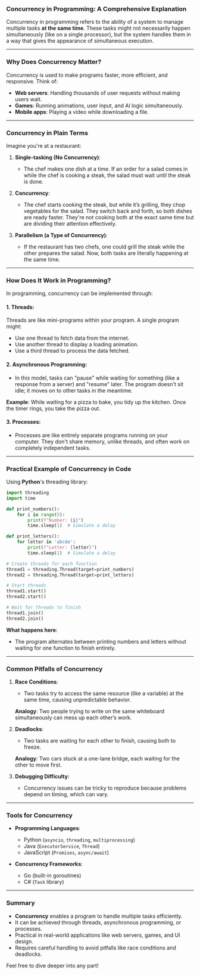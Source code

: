### Concurrency in Programming: A Comprehensive Explanation

Concurrency in programming refers to the ability of a system to manage multiple tasks **at the same time**. These tasks might not necessarily happen simultaneously (like on a single processor), but the system handles them in a way that gives the appearance of simultaneous execution.

---

### Why Does Concurrency Matter?

Concurrency is used to make programs faster, more efficient, and responsive. Think of:

- **Web servers**: Handling thousands of user requests without making users wait.
- **Games**: Running animations, user input, and AI logic simultaneously.
- **Mobile apps**: Playing a video while downloading a file.

---

### Concurrency in Plain Terms

Imagine you're at a restaurant:

1. **Single-tasking (No Concurrency)**:
   - The chef makes one dish at a time. If an order for a salad comes in while the chef is cooking a steak, the salad must wait until the steak is done.

2. **Concurrency**:
   - The chef starts cooking the steak, but while it’s grilling, they chop vegetables for the salad. They switch back and forth, so both dishes are ready faster. They're not cooking both at the exact same time but are dividing their attention effectively.

3. **Parallelism (a Type of Concurrency)**:
   - If the restaurant has two chefs, one could grill the steak while the other prepares the salad. Now, both tasks are literally happening at the same time.

---

### How Does It Work in Programming?

In programming, concurrency can be implemented through:

#### 1. **Threads**:
   Threads are like mini-programs within your program. A single program might:
   - Use one thread to fetch data from the internet.
   - Use another thread to display a loading animation.
   - Use a third thread to process the data fetched.

#### 2. **Asynchronous Programming**:
   - In this model, tasks can "pause" while waiting for something (like a response from a server) and "resume" later. The program doesn't sit idle; it moves on to other tasks in the meantime.

   **Example**: While waiting for a pizza to bake, you tidy up the kitchen. Once the timer rings, you take the pizza out.

#### 3. **Processes**:
   - Processes are like entirely separate programs running on your computer. They don't share memory, unlike threads, and often work on completely independent tasks.

---

### Practical Example of Concurrency in Code

Using **Python**'s threading library:

```python
import threading
import time

def print_numbers():
    for i in range(5):
        print(f"Number: {i}")
        time.sleep(1)  # Simulate a delay

def print_letters():
    for letter in 'abcde':
        print(f"Letter: {letter}")
        time.sleep(1)  # Simulate a delay

# Create threads for each function
thread1 = threading.Thread(target=print_numbers)
thread2 = threading.Thread(target=print_letters)

# Start threads
thread1.start()
thread2.start()

# Wait for threads to finish
thread1.join()
thread2.join()
```

**What happens here**:
- The program alternates between printing numbers and letters without waiting for one function to finish entirely.

---

### Common Pitfalls of Concurrency

1. **Race Conditions**:
   - Two tasks try to access the same resource (like a variable) at the same time, causing unpredictable behavior.

   **Analogy**: Two people trying to write on the same whiteboard simultaneously can mess up each other’s work.

2. **Deadlocks**:
   - Two tasks are waiting for each other to finish, causing both to freeze.

   **Analogy**: Two cars stuck at a one-lane bridge, each waiting for the other to move first.

3. **Debugging Difficulty**:
   - Concurrency issues can be tricky to reproduce because problems depend on timing, which can vary.

---

### Tools for Concurrency

- **Programming Languages**:
  - Python (`asyncio`, `threading`, `multiprocessing`)
  - Java (`ExecutorService`, `Thread`)
  - JavaScript (`Promises`, `async/await`)

- **Concurrency Frameworks**:
  - Go (built-in goroutines)
  - C# (`Task` library)

---

### Summary

- **Concurrency** enables a program to handle multiple tasks efficiently.
- It can be achieved through threads, asynchronous programming, or processes.
- Practical in real-world applications like web servers, games, and UI design.
- Requires careful handling to avoid pitfalls like race conditions and deadlocks.

Feel free to dive deeper into any part!